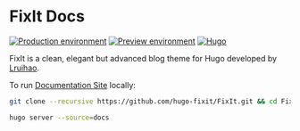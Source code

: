 # FixIt Docs

[![Production environment](https://img.shields.io/github/deployments/hugo-fixit/FixIt/Production?style=flat&label=Production&logo=vercel)](https://fixit.lruihao.cn/)
[![Preview environment](https://img.shields.io/github/deployments/hugo-fixit/FixIt/Preview?style=flat&label=Preview&logo=vercel)](https://pre.fixit.lruihao.cn/)
[![Hugo](https://img.shields.io/badge/Hugo-%5E0.84.0-ff4088?style=flat&logo=hugo)](https://gohugo.io/)

FixIt is a clean, elegant but advanced blog theme for Hugo developed by [Lruihao](https://lruihao.cn).

To run [Documentation Site](https://fixit.lruihao.cn/) locally:

```bash
git clone --recursive https://github.com/hugo-fixit/FixIt.git && cd FixIt

hugo server --source=docs
```
